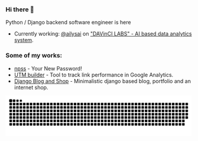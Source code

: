 ### Hi there 👋

Python / Django backend software engineer is here

- Currently working: [@ailysai](https://github.com/ailysai) on ["DAVinCI LABS" - AI based data analytics system](https://davincilabs.ai/).

### Some of my works:
* [npss](https://pypi.org/project/npss/) - Your New Password!
* [UTM builder](https://github.com/almazkun/utm_source_url_builder) - Tool to track link performance in Google Analytics. 
* [Django Blog and Shop](https://akun.dev) - Minimalistic django based blog, portfolio and an internet shop. 

![](https://raw.githubusercontent.com/zhubeilife/zhubeilife/main/assets/github-contribution-grid-snake.svg)
